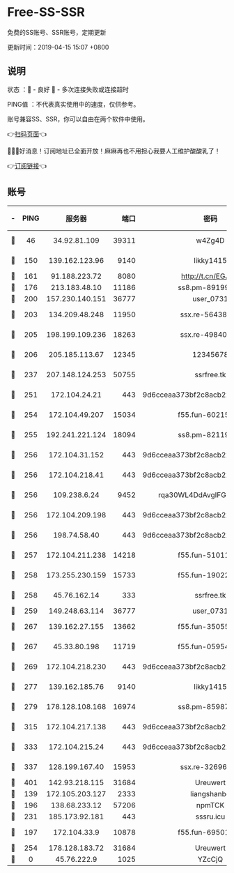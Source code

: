 # Free-SS-SSR

免费的SS账号、SSR账号，定期更新

更新时间：2019-04-15 15:07 +0800

## 说明

状态     ：🙂 - 良好 🙁 - 多次连接失败或连接超时

PING值   ：不代表真实使用中的速度，仅供参考。

账号兼容SS、SSR，你可以自由在两个软件中使用。

👉[扫码页面](https://liesauer.github.io/Free-SS-SSR/)👈

🎉🎉🎉好消息！订阅地址已全面开放！麻麻再也不用担心我要人工维护酸酸乳了！

👉[订阅链接](https://www.liesauer.net/yogurt/subscribe?ACCESS_TOKEN=DAYxR3mMaZAsaqUb)👈

## 账号

|-|PING|服务器|端口|密码|加密方式|区域|
|:----:|:----:|:-----:|-----:|:----:|:----:|:----:|
|🙂|46|34.92.81.109|39311|w4Zg4D|chacha20-ietf|US|
|🙂|150|139.162.123.96|9140|likky1415|aes-256-cfb|JP|
|🙂|161|91.188.223.72|8080|http://t.cn/EGJIyrl|rc4-md5|RU|
|🙂|176|213.183.48.10|11186|ss8.pm-89199615|rc4-md5|RU|
|🙂|200|157.230.140.151|36777|user_0731|chacha20|US|
|🙂|203|134.209.48.248|11950|ssx.re-56438346|aes-256-cfb|US|
|🙂|205|198.199.109.236|18263|ssx.re-49840183|aes-256-cfb|US|
|🙂|206|205.185.113.67|12345|12345678|aes-256-cfb|US|
|🙂|237|207.148.124.253|50755|ssrfree.tk|aes-256-cfb|SG|
|🙂|251|172.104.24.21|443|9d6cceaa373bf2c8acb22e60b6a58be6|aes-256-cfb|US|
|🙂|254|172.104.49.207|15034|f55.fun-60215083|aes-256-cfb|SG|
|🙂|255|192.241.221.124|18094|ss8.pm-82119585|aes-256-cfb|US|
|🙂|256|172.104.31.152|443|9d6cceaa373bf2c8acb22e60b6a58be6|aes-256-cfb|US|
|🙂|256|172.104.218.41|443|9d6cceaa373bf2c8acb22e60b6a58be6|aes-256-cfb|US|
|🙂|256|109.238.6.24|9452|rqa30WL4DdAvgIFG6Fs3znzTa|aes-256-cfb|FR|
|🙂|256|172.104.209.198|443|9d6cceaa373bf2c8acb22e60b6a58be6|aes-256-cfb|US|
|🙂|256|198.74.58.40|443|9d6cceaa373bf2c8acb22e60b6a58be6|aes-256-cfb|US|
|🙂|257|172.104.211.238|14218|f55.fun-51011710|aes-256-cfb|US|
|🙂|258|173.255.230.159|15733|f55.fun-19022604|aes-256-cfb|US|
|🙂|258|45.76.162.14|333|ssrfree.tk|aes-256-cfb|SG|
|🙂|259|149.248.63.114|36777|user_0731|chacha20|CA|
|🙂|267|139.162.27.155|13662|f55.fun-35055769|aes-256-cfb|SG|
|🙂|267|45.33.80.198|11719|f55.fun-05954542|aes-256-cfb|US|
|🙂|269|172.104.218.230|443|9d6cceaa373bf2c8acb22e60b6a58be6|aes-256-cfb|US|
|🙂|277|139.162.185.76|9140|likky1415|aes-256-cfb|DE|
|🙂|279|178.128.108.168|16974|ss8.pm-85987760|aes-256-cfb|SG|
|🙂|315|172.104.217.138|443|9d6cceaa373bf2c8acb22e60b6a58be6|aes-256-cfb|US|
|🙂|333|172.104.215.24|443|9d6cceaa373bf2c8acb22e60b6a58be6|aes-256-cfb|US|
|🙂|337|128.199.167.40|15953|ssx.re-32696553|aes-256-cfb|SG|
|🙂|401|142.93.218.115|31684|Ureuwert|chacha20|IN|
|🙂|139|172.105.203.127|2333|liangshanbo|chacha20|JP|
|🙂|196|138.68.233.12|57206|npmTCK|rc4-md5|US|
|🙂|231|185.173.92.181|443|sssru.icu|rc4-md5|RU|
|🙁|197|172.104.33.9|10878|f55.fun-69501447|aes-256-cfb|SG|
|🙁|254|178.128.183.72|31684|Ureuwert|chacha20|US|
|🙁|0|45.76.222.9|1025|YZcCjQ|rc4-md5|JP|
